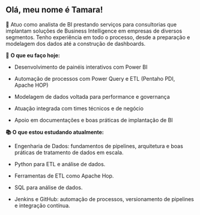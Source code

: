 ## Olá, meu nome é Tamara!


📌 Atuo como analista de BI prestando serviços para consultorias que implantam soluções de Business Intelligence em empresas de diversos segmentos. Tenho experiência em todo o processo, desde a preparação e modelagem dos dados até a construção de dashboards.


💼 **O que eu faço hoje:**

- Desenvolvimento de painéis interativos com Power BI

- Automação de processos com Power Query e ETL (Pentaho PDI, Apache HOP)

- Modelagem de dados voltada para performance e governança

- Atuação integrada com times técnicos e de negócio

- Apoio em documentações e boas práticas de implantação de BI



**📚 O que estou estudando atualmente:**

- Engenharia de Dados: fundamentos de pipelines, arquitetura e boas práticas de tratamento de dados em escala.

- Python para ETL e análise de dados.

- Ferramentas de ETL como Apache Hop.

- SQL para análise de dados.

- Jenkins e GitHub: automação de processos, versionamento de pipelines e integração contínua.


<!--

**O que estou estudando atualmente:**
🧱 Engenharia de Dados: fundamentos de pipelines, arquitetura e boas práticas de tratamento de dados em escala.

🐍 Python para ETL e análise de dados: scripts automatizados para extração, transformação e visualização.

🛠️ Ferramentas de ETL como Apache Hop, além de integração com APIs via Python.

🧮 SQL para análise de dados: consultas avançadas, CTEs, joins otimizados e manipulação eficiente de grandes volumes.

⚙️ Jenkins e GitHub: automação de processos, versionamento de pipelines e integração contínua.


**TamaraBe/TamaraBe** is a ✨ _special_ ✨ repository because its `README.md` (this file) appears on your GitHub profile.

Here are some ideas to get you started:

- 🔭 I’m currently working on ...
- 🌱 I’m currently learning ...
- 👯 I’m looking to collaborate on ...
- 🤔 I’m looking for help with ...
- 💬 Ask me about ...
- 📫 How to reach me: ...
- 😄 Pronouns: ...
- ⚡ Fun fact: ...
-->
